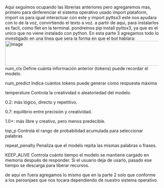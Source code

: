 Aqui seguimos ocupando las librerias anteriores pero agregaremos mas, primero para dinferenciar el sistema operativo usado import plataform, import os para igual interactuar con este y import pyttsx3 este nos ayudara con lo de la voz, convirtiendo el texto a voz. a partir de aqui, para instalarlos es facil, como flet en la terminal. pondremos pip install pyttsx3, ya que es el unico que no viene instalado con python. En esta parte 3 agregamos todo lo investigado en una linea que sera la forma en que el bot hablara:
<img width="746" height="81" alt="image" src="https://github.com/user-attachments/assets/ad7f644a-a674-43ff-a2e7-179b3551b233" /> 
num_ctx
 Define cuánta información anterior (tokens) puede recordar el modelo.
 
  num_predict
Indica cuántos tokens puede generar como respuesta máxima


  temperature
Controla la creatividad o aleatoriedad del modelo.

0.2: más lógico, directo y repetitivo.

0.7: equilibrio entre precisión y creatividad.

1.0+: más libre y creativo, pero menos predecible.

  top_p
Controla el rango de probabilidad acumulada para seleccionar palabras

  repeat_penalty
Penaliza que el modelo repita las mismas palabras o frases.

  KEEP_ALIVE
Controla cuánto tiempo el modelo se mantiene cargado en memoria después de responder.
Si el usuario deja de usarlo, pasado ese tiempo se descarga para liberar recursos.

de aqui en fuera agregamos lo mismo que en la parte 2 solo que conforme a los perosnjaes que nos tocara dependiendo de nuestro sistema operativo
